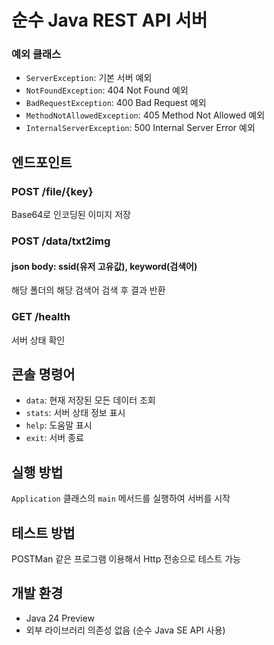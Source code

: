 # 순수 Java REST API 서버

### 예외 클래스
- `ServerException`: 기본 서버 예외
- `NotFoundException`: 404 Not Found 예외
- `BadRequestException`: 400 Bad Request 예외
- `MethodNotAllowedException`: 405 Method Not Allowed 예외
- `InternalServerException`: 500 Internal Server Error 예외

## 엔드포인트

### POST /file/{key}
Base64로 인코딩된 이미지 저장

### POST /data/txt2img
#### json body: ssid(유저 고유값), keyword(검색어)
해당 폴더의 해당 검색어 검색 후 결과 반환

### GET /health
서버 상태 확인

## 콘솔 명령어
- `data`: 현재 저장된 모든 데이터 조회
- `stats`: 서버 상태 정보 표시
- `help`: 도움말 표시
- `exit`: 서버 종료

## 실행 방법
`Application` 클래스의 `main` 메서드를 실행하여 서버를 시작

## 테스트 방법
POSTMan 같은 프로그램 이용해서 Http 전송으로 테스트 가능

## 개발 환경
- Java 24 Preview
- 외부 라이브러리 의존성 없음 (순수 Java SE API 사용)
